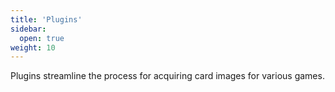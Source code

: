 ```yaml
---
title: 'Plugins'
sidebar:
  open: true
weight: 10
---
```


Plugins streamline the process for acquiring card images for various games.